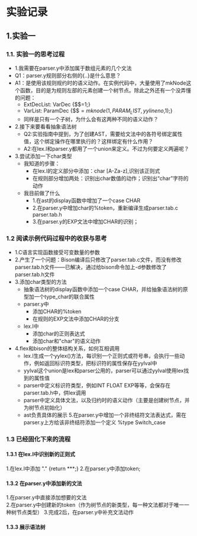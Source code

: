 # 实验记录
## 1.实验一
### 1.1. 实验一的思考过程
* 1.我需要在parser.y中添加属于数组元素的几个文法  
* Q1：parser.y规则部分右侧的{..}是什么意思？
* A1：是使用该规则规约时的语义动作。在实例代码中，大量使用了mkNode这个函数，目的是为规则左部的元素创建一个树节点。除此之外还有一个没弄懂的问题：
    * ExtDecList:  VarDec      {$$$=$1;}  
    * VarList: ParamDec  {$$$=mknode(1,PARAM_LIST,yylineno,$1);}
    * 同样是只有一个子树，为什么会有这两种不同的语义动作？
* 2.接下来要看看抽象语法树
  * Q2:实验指南中提到，为了创建AST，需要给文法中的各符号绑定属性值，这个绑定操作在哪里执行的？这样绑定有什么作用？
  * A2:在lex.l和parser.y都用了一个union来定义。不过为何要定义两遍呢？ 
* 3.尝试添加一下char类型
  * 我知道的步骤：
    * 在lex.l的定义部分中添加：char [A-Za-z],识别该正则式
    * 在规则部分增加两处：识别出char数值的动作；识别出“char”字符的动作
  *  我目前做了什么
     *  1.在ast的display函数中增加了一个case CHAR
     *  2.在parser.y中增加char的%token，重新编译生成parser.tab.c parser.tab.h
     *  3.在parser.y的EXP文法中增加CHAR的识别；


### 1.2 阅读示例代码过程中的收获与思考
* 1.C语言实现函数接受可变数量的参数
* 2.产生了一个问题：Bison编译后只修改了parser.tab.c文件，而没有修改parser.tab.h文件——已解决，通过给bison命令加上-d参数修改了parser.tab.h文件
* 3.添加char类型的方法
  * 抽象语法树的display函数中添加一个case CHAR，并给抽象语法树的原型加一个type_char的联合属性
  * parser.y中
    * 添加CHAR的%token
    * 在规则的EXP文法中添加CHAR的分支
  * lex.l中
    * 添加char的正则表达式
    * 添加char和"char"的语义动作
* 4.flex和bison的整体结构关系，如何互相调用
  * lex.l生成一个yylex()方法，每识别一个正则式或符号串，会执行一些动作，例如返回标识符类型，把标识符的属性保存在yylval中
  * yylval这个union是lex和parser公用的，parser可以通过yylval使用lex找到的属性值
  * parser中定义标识符类型，例如INT FLOAT EXP等等，会保存在parser.tab.h中，供lex调用
  * parser中定义具体文法，以及归约时的语义动作（主要是创建树节点，并为树节点初始化）
  * ast负责具体的展示
5.在parser.y中增加一个非终结符文法表达式，需在parser.y上方给该非终结符添加一个定义 %type<ptr> Switch_case

### 1.3 已经固化下来的流程
#### 1.3.1 在lex.l中识别新的正则式
1.在lex.l中添加 "." {return ***;}
2.在parser.y中添加token;

#### 1.3.2 在parser.y中添加新的文法
1.在parser.y中直接添加想要的文法  
2.在parser.y中创建新的token（作为树节点的新类型，每一种文法都对于唯一一种树节点类型）
3.完成2后，在parser.y中补充文法动作

#### 1.3.3 展示语法树

